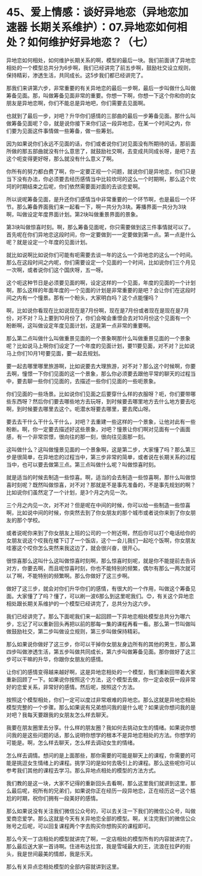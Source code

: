 # 45、爱上情感：谈好异地恋（异地恋加速器 长期关系维护）：07.异地恋如何相处？如何维护好异地恋？（七）

异地恋如何相处，如何维护长期关系的啊，模型的最后一块。我们前面讲了异地恋相处的一个模型总共分为6步啊，我们已经讲完了前五步啊，鼓励社交设立规则，保持精彩，渗透生活，共同成长。这5步我们都已经讲完了。

那我们来讲第六步，非常重要的有关异地恋的最后一步啊，最后一步叫做什么叫做筹备见面。那，叫做筹备见面非常的重要。你想一下啊，你想一下这个你和你的女朋友是异地恋啊，你们不能总是异地吧，你们需要去见面啊。

也就到了最后一步，对吧？升华你们感情的三部曲的最后一步筹备见面。那什么叫做筹备见面呢？😡，就是说你接下来你们这一段异地恋，在某一个时间之内，你们要为见面这件事情做一些筹备，做一些筹划。

因为如果说你们永远不见面的话，你们或者说你们对见面没有所期待的话，那前面所做的那五部曲就没有什么意思了，就鼓励社交啊，去变成共同成长呀，是吧？去这个呃变得更好呀，那么就没有什么意义了啊。

你所有的努力都白费了啊，你一定要正视一个问题，就说你们是异地恋，你们只是当下没有办法，你必须要去经历感情当中比较坎坷的这么一个时期啊，那么这个坎坷的时期结束之后呢，你们依然需要面对面的去谈恋爱啊。

所以说呢筹备见面，是升还你们感情当中非常重要的一个环节啊，也是最后一个环节。那么筹备界面我们来一起看一下，啊一共分为3块。筹播界面一共分为3块啊，叫做设定年度界面计划。第2块叫做重景界面的景象。

第3块叫做惊喜时刻。啊，那么筹备见面呢，你只需要做到这三件事情就可以了。首先呢在你们异地恋这段时间，你一定要做到一一定要做到第一点。第一点是什么呢？就是设定一个年度的见面计划。

就比如说啊比如说你们可能有呃需要去谈一年的这么一个异地恋的这么一个时间。那么在这段时间之内呢，你们需要设定一个见面的一个时间，比如说你们三个月见一次啊，或者说你们这个国庆呀，五一呀。

这个呃这种节日是必须要见面的啊，设定这样的一个见面，年度的见面的一个计划啊，那么这样的年面年度的一个见面的计划是非常重要的是吧？会让你们在这段时间之内有一个憧景。那有一个盼头，大家明白吗？这个点能懂吗？

啊，比如说你看现在比如说现在是7月份啊，现在是7月份或者现在是现在是7月份，对不对？马上要到10月份了，你们会唉会重憬会去对10月份这个见面有一个盼断啊，这叫做设定年度见面计划，这是第一点非常的重要啊。

那么第二点叫做什么叫做重景见面的一个景象啊那什么叫做重景见面的一个景象呢？比如说马上啊你们设定了一个年度的见面计划，要11要见面，对不对？比如说马上你们10月1号要见面，要一起去规划。

要一起去哪里哪里旅游啊，比如说要去大理旅游，对不对？那么这个时候啊，你要去啊，憧憬一下你们见面的这一个景象，那么你必须要去跟他平常的聊天的过程当中，要去聊一些你们见面的，去描述一些你们见面的一些呃景象。

你们见面的一些场景。比如说你们见面之后要穿什么样的衣服呀？呃，你们要带哪些东西呀？然后你们要去哪些地方去玩呀，到时候要去哪里地方去什么地方要去吃啊，到时候要去哪里去这个。呃潜水呀要去哪里，要去爬山呀。

要去去干什么干什么干什么，对吧？去重建一些这样的一个景象，让他对此有一些盼断。啊，你一定要去描述好这些景象，对吧？憧景让你们啊对见面有一个画面感，有一个非常崇憬，很向往的那一刻，很向往见面那一刻。

这叫做什么？这叫做憧景见面的一个景象啊，这是第二步，大家懂了吗？那么第三步是很简单，在异地恋的过程当中，第三步非常的简单，或者说在长期关系的过程当中，也可以要去做第三点。第三点叫做什么呢？叫做惊喜时刻。

就是适当的时候去制造一些惊喜。啊，适当的会去制造一些惊喜啊，那什么叫做惊喜时刻呢？既然叫做惊喜，对不对？那就是不是事先准备的，不是事先规划的啊？比如说你们虽然定了一个计划，是3个月之内见一次。

三个月之内见一次，对不对？但是呢在中间的时候，你可以给一些制造一些惊喜啊，比如说中间的时候，你突然去到了你女朋友的那个城市或者说你来到了你女朋友的那个学校。

或者说呢你来到了你女朋友上班的公司的一个附近啊，然后你可以打个电话给你的女朋友说这个哎我在楼下订了一个饭店，这个一会儿我们一起吃个饭啊，你女朋友哇塞这个哎你怎么突然来我这边了，就会很兴奋，很开心。

很惊喜那么这叫什么这叫做惊喜时刻啊，那么惊喜时刻呢，就是你不能提前去告诉对方，你要去啊，而且呢惊喜时刻，你也不能特别的频繁，偶尔有那么一两次就可以了啊，不能特别的频繁啊。那么你做好了这三步啊。

做好了这三步，就会对你们升华你们的感情，有很大的一个作用，叫做这个筹备见面。大家懂了了吗？懂了，可以刷一波6那么到这里呢我们。😊，有关这个异地恋相处跟长期关系维护的一个模型已经讲完了，总共分为这六步。

我们已经讲完了。那么下面呢我们来一起回顾一下异地恋相处模型总共分为哪六步，忘记了可以重新回头再把以前的那每一集的课程再看一看。那么第一节叫做叫做鼓励社交，第二步叫做设立规则，第三步叫做保持精彩。

那么如果说你做好了这三步，你可以干掉你女朋友身边所有的其他的男生，那么第四步叫做渗透生活，第五步叫做共同成长，第六步叫做筹备见面。那你做好了这三步可以干嘛的升华，你跟你女朋友的感情。

让你们的感情变得越来越好啊，这是异地恋相处的一个模型，我们重新回带着大家重新回顾了一下。如果说你按照这个方法，这个模型去做，你一定会收获一段非常好的恋爱关系，非常好的感情。然后呢，按照这个方法。

按照这个模型相处，你们一定可以度过非常艰难的异地恋。那么这就是异地恋相处模型完整的一个步骤。那么如果说有兄弟想问我的是什么呢？如果说你想问我的是对吧？我每天要跟我的女朋友怎么样去聊天。

我要在朋友圈里去分享。什么样的朋友圈？我如何去挑动女生的情绪。如果说你想问我的是这些问题的话，那么说明你想学的根本不是异地恋相处的方法。你想学的可能是。啊，怎么样去聊天，怎么样去调动女生的情绪。

怎么样去调情。想问的是上面那些，那你需要的可能是聊天上的课程，你需要的可能是挑逗女生情绪上的课程。挑学习的是如何去吸引上的课程。那么这些呢你可以参考我们其他的课程去学习。那么异地点相处的模型的方法方式。

我们教的是这一块，大家不记得的重新回头去看啊，那么这里我们就讲到这里。那么最后呢，祝所有的兄弟们，如果说你正在经历一段异地恋，正在经历这一这个尴尬的时期，祝你们拥有一段美好的感情。

那么如果说没有关注我们微信公众号的，可以去关注一下我们的微信公众号，叫做爱商恋爱学。那么这就是今天有关异地恋全部的模型。啊，关注完我们的微信公众账号之后呢，可以回复课程两个字去购买你想购买的课程即可。

那么今天一丁店相处的模型就讲完了啊，一定店相处的模型所有的内容就讲完了。那么最后送大家一首诗啊。住进布达拉宫，我是雪域最大的王，流浪在拉萨的街头，我是世间最美的情郎，我是乐天。

那么有关异点恋相处模型的全部内容就讲到这里。
